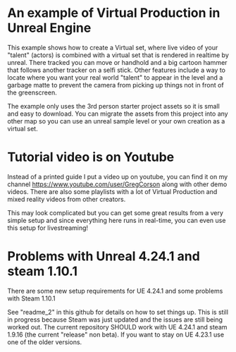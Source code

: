# An example of Virtual Production in Unreal Engine 

This example shows how to create a Virtual set, where live video of your "talent" (actors) is combined with a virtual set that is rendered in realtime by unreal.  There tracked you can move or handhold and a big cartoon hammer that follows another tracker on a selfi stick.  Other features include a way to locate where you want your real world "talent" to appear in the level and a garbage matte to prevent the camera from picking up things not in front of the greenscreen.

The example only uses the 3rd person starter project assets so it is small and easy to download.  You can migrate the assets from this project into any other map so you can use an unreal sample level or your own creation as a virtual set.

# Tutorial video is on Youtube

Instead of a printed guide I put a video up on youtube, you can find it on my channel https://www.youtube.com/user/GregCorson along with other demo videos.  There are also some playlists with a lot of Virtual Production and mixed reality videos from other creators.

This may look complicated but you can get some great results from a very simple setup and since everything here runs in real-time, you can even use this setup for livestreaming!

# Problems with Unreal 4.24.1 and steam 1.10.1

There are some new setup requirements for UE 4.24.1 and some problems with Steam 1.10.1

See "readme_2" in this github for details on how to set things up.  This is still in progress because Steam was just updated and the issues are still being worked out.  The current repository SHOULD work with UE 4.24.1 and steam 1.9.16 (the current "release" non beta).  If you want to stay on UE 4.23.1 use one of the older versions.

